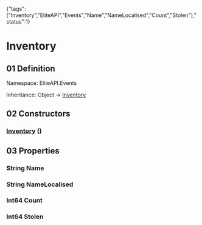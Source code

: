 {"tags":["Inventory","EliteAPI","Events","Name","NameLocalised","Count","Stolen"],"status":1}

# Inventory

## 01 Definition

Namespace: <span class='code'>EliteAPI.Events</span>

Inheritance: <span class='code'>Object</span> → <span class='code'>[Inventory](../../EliteAPI/Events/Inventory.html)</span>

## 02 Constructors

### <span class='code'>[Inventory](../../EliteAPI/Events/Inventory.html)</span> ()

## 03 Properties

### <span class='code'>String</span> Name

### <span class='code'>String</span> NameLocalised

### <span class='code'>Int64</span> Count

### <span class='code'>Int64</span> Stolen

